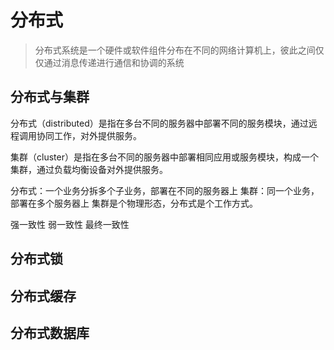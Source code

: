 分布式
=====
> 分布式系统是一个硬件或软件组件分布在不同的网络计算机上，彼此之间仅仅通过消息传递进行通信和协调的系统

## 分布式与集群

分布式（distributed）是指在多台不同的服务器中部署不同的服务模块，通过远程调用协同工作，对外提供服务。

集群（cluster）是指在多台不同的服务器中部署相同应用或服务模块，构成一个集群，通过负载均衡设备对外提供服务。

分布式：一个业务分拆多个子业务，部署在不同的服务器上
集群：同一个业务，部署在多个服务器上
集群是个物理形态，分布式是个工作方式。

强一致性
弱一致性
最终一致性

## 分布式锁
## 分布式缓存
## 分布式数据库